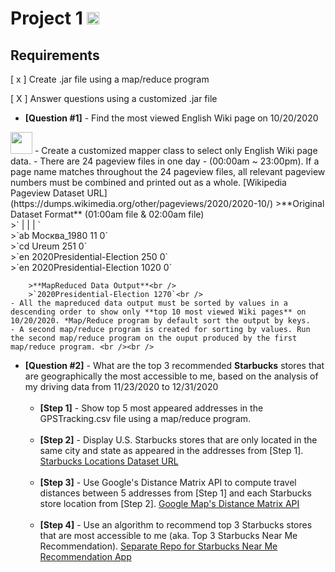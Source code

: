 # Project 1   <img src="https://github.com/favicon.ico" width="20">

## Requirements
[ x ] Create .jar file using a map/reduce program

[ X ] Answer questions using a customized .jar file
- **[Question #1]** - Find the most viewed English Wiki page on 10/20/2020 
<img src="https://upload.wikimedia.org/wikipedia/commons/thumb/b/b3/Wikipedia-logo-v2-en.svg/1920px-Wikipedia-logo-v2-en.svg.png" width="35">    
   - Create a customized mapper class to select only English Wiki page data.
   - There are 24 pageview files in one day - (00:00am ~ 23:00pm). If a page name matches throughout the 24 pageview files, all relevant pageview numbers must be combined and printed out as a whole. [Wikipedia Pageview Dataset URL](https://dumps.wikimedia.org/other/pageviews/2020/2020-10/)
        >**Original Dataset Format** (01:00am file & 02:00am file)<br />
        >`<Language of Wiki Page> | <Page Name> | <Pageview Number> | <N/A>`<br />
        >`ab Москва_1980 11 0`<br />
        >`cd Ureum 251 0`<br />
        >`en 2020Presidential-Election 250 0`<br />
        >`en 2020Presidential-Election 1020 0`<br />

        >**MapReduced Data Output**<br />
        >`2020Presidential-Election 1270`<br />
    - All the mapreduced data output must be sorted by values in a descending order to show only **top 10 most viewed Wiki pages** on 10/20/2020. *Map/Reduce program by default sort the output by keys. 
    - A second map/reduce program is created for sorting by values. Run the second map/reduce program on the ouput produced by the first map/reduce program. <br /><br />
- **[Question #2]** - What are the top 3 recommended **Starbucks** stores that are geographically the most accessible to me, based on the analysis of my driving data from 11/23/2020 to 12/31/2020 <br /> <br />
    - **[Step 1]** - Show top 5 most appeared addresses in the GPSTracking.csv file using a map/reduce program. <br /> <br />
    - **[Step 2]** - Display U.S. Starbucks stores that are only located in the same city and state as appeared in the addresses from [Step 1].
    [Starbucks Locations Dataset URL](https://github.com/chrismeller/StarbucksLocations) <br /> <br />
    - **[Step 3]** - Use Google's Distance Matrix API to compute travel distances between 5 addresses from [Step 1] and each Starbucks store location from [Step 2]. [Google Map's Distance Matrix API](https://developers.google.com/maps/documentation/distance-matrix/start) <br /> <br />
    - **[Step 4]** - Use an algorithm to recommend top 3 Starbucks stores that are most accessible to me (aka. Top 3 Starbucks Near Me Recommendation). [Separate Repo for Starbucks Near Me Recommendation App](https://github.com/spark131008/Project1-StarbucksLocationRecommendation) <br /> <br />
